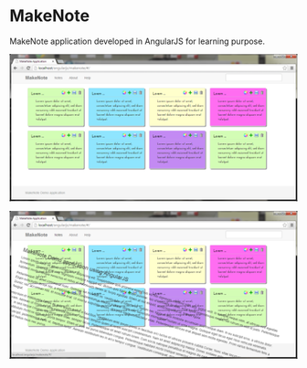 MakeNote
========

MakeNote application developed in AngularJS for learning purpose.


![alt tag](https://raw.githubusercontent.com/RajaJaganathan/MakeNote/master/images/makenote.png)

![alt tag](https://raw.githubusercontent.com/RajaJaganathan/MakeNote/master/images/makenote_effect.png)


